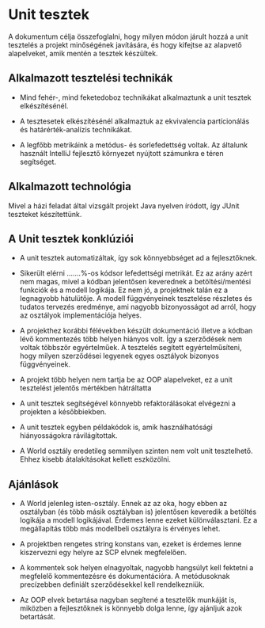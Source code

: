 # Unit tesztek

 A dokumentum célja összefoglalni, hogy milyen módon járult hozzá a unit tesztelés a projekt minőségének javítására, és hogy kifejtse az alapvető alapelveket, amik mentén a tesztek készültek.

## Alkalmazott tesztelési technikák

* Mind fehér-, mind feketedoboz technikákat alkalmaztunk a unit tesztek elkészítésénél.

* A tesztesetek elkészítésénél alkalmaztuk az ekvivalencia partícionálás és határérték-analízis technikákat.

* A legfőbb metrikáink a metódus- és sorlefedettség voltak. Az általunk használt IntelliJ fejlesztő környezet nyújtott számunkra e téren segítséget.

## Alkalmazott technológia

Mivel a házi feladat által vizsgált projekt Java nyelven íródott, így JUnit teszteket készítettünk.

## A Unit tesztek konklúziói 

* A unit tesztek automatizáltak, így sok könnyebbséget ad a fejlesztőknek.

* Sikerült elérni .......%-os kódsor lefedettségi metrikát. Ez az arány azért nem magas, mivel a kódban jelentősen keverednek a betöltési/mentési funkciók és a modell logikája. Ez nem jó, a projektnek talán ez a legnagyobb hátulütője. A modell függvényeinek tesztelése részletes és tudatos tervezés eredménye, ami nagyobb bizonyosságot ad arról, hogy az osztályok implementációja helyes.

* A projekthez korábbi félévekben készült dokumentáció illetve a kódban lévő kommentezés több helyen hiányos volt. Így a szerződések nem voltak többször egyértelműek. A tesztelés segített egyértelműsíteni, hogy milyen szerződései legyenek egyes osztályok bizonyos függvényeinek.

* A projekt több helyen nem tartja be az OOP alapelveket, ez a unit tesztelést jelentős mértékben hátráltatta

* A unit tesztek segítségével könnyebb refaktorálásokat elvégezni a projekten a későbbiekben.

* A unit tesztek egyben példakódok is, amik használhatósági hiányosságokra rávilágítottak.

* A World osztály eredetileg semmilyen szinten nem volt unit tesztelhető. Ehhez kisebb átalakításokat kellett eszközölni.

## Ajánlások 

* A World jelenleg isten-osztály. Ennek az az oka, hogy ebben az osztályban (és több másik osztályban is) jelentősen keveredik a betöltés logikája a modell logikájával. Érdemes lenne ezeket különválasztani. Ez a megállapítás több más modellbeli osztályra is érvényes lehet.

* A projektben rengetes string konstans van, ezeket is érdemes lenne kiszervezni egy helyre az SCP elvnek megfelelően.

* A kommentek sok helyen elnagyoltak, nagyobb hangsúlyt kell fektetni a megfelelő kommentezésre és dokumentációra. A metódusoknak precízebben definiált szerződésekkel kell rendelkezniük. 

* Az OOP elvek betartása nagyban segítené a tesztelők munkáját is, miközben a fejlesztőknek is könnyebb dolga lenne, így ajánljuk azok betartását.

